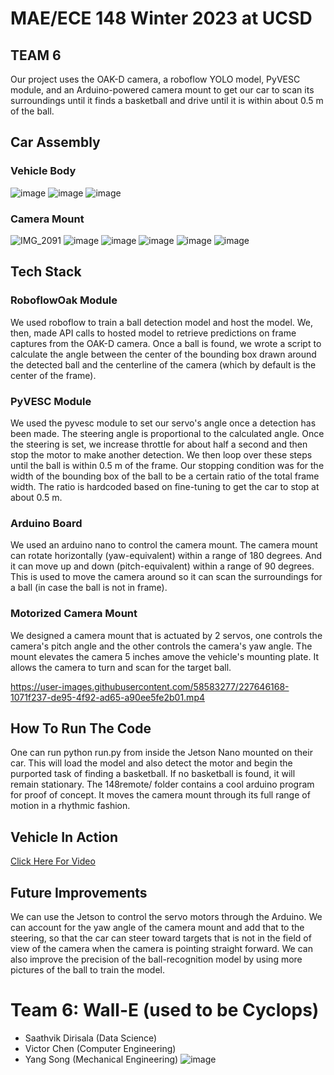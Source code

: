 # MAE/ECE 148 Winter 2023 at UCSD
## TEAM 6
Our project uses the OAK-D camera, a roboflow YOLO model, PyVESC module, and an Arduino-powered camera mount to get our car to scan its surroundings until it finds a basketball and drive until it is within about 0.5 m of the ball.
## Car Assembly
### Vehicle Body
![image](https://user-images.githubusercontent.com/58583277/227629739-8605ff8f-2651-47f2-8638-b58979c6237b.png) ![image](https://user-images.githubusercontent.com/58583277/227629805-54638b5a-0fda-4de6-a73b-0aee29c2c946.png) ![image](https://user-images.githubusercontent.com/58583277/227641325-697c8cda-a3ac-4d78-9a13-53a1cc52b471.png)
### Camera Mount
![IMG_2091](https://user-images.githubusercontent.com/58583277/227642485-4f448fb1-47b8-4ab7-b0f7-6edf5321f54c.jpg)
![image](https://user-images.githubusercontent.com/58583277/227643616-baec11e5-e486-4d1a-9193-1ea6777d0be8.png)
![image](https://user-images.githubusercontent.com/58583277/227643739-b40e56a0-4555-4d33-a667-3996f8be071a.png)
![image](https://user-images.githubusercontent.com/58583277/227644150-70d8bf92-f418-4f42-935b-5c682ae54854.png)
![image](https://user-images.githubusercontent.com/58583277/227644533-c83f8423-c22b-4de6-9346-925459582eca.png)
![image](https://user-images.githubusercontent.com/58583277/227644672-69abea5b-718a-47b3-8e3b-f683d8dceaa3.png)




## Tech Stack
### RoboflowOak Module
We used roboflow to train a ball detection model and host the model. We, then, made API calls to hosted model to retrieve predictions on frame captures from the OAK-D camera. Once a ball is found, we wrote a script to calculate the angle between the center of the bounding box drawn around the detected ball and the centerline of the camera (which by default is the center of the frame).
### PyVESC Module
We used the pyvesc module to set our servo's angle once a detection has been made. The steering angle is proportional to the calculated angle. Once the steering is set, we increase throttle for about half a second and then stop the motor to make another detection. We then loop over these steps until the ball is within 0.5 m of the frame. Our stopping condition was for the width of the bounding box of the ball to be a certain ratio of the total frame width. The ratio is hardcoded based on fine-tuning to get the car to stop at about 0.5 m.
### Arduino Board
We used an arduino nano to control the camera mount. The camera mount can rotate horizontally (yaw-equivalent) within a range of 180 degrees. And it can move up and down (pitch-equivalent) within a range of 90 degrees. This is used to move the camera around so it can scan the surroundings for a ball (in case the ball is not in frame). 
### Motorized Camera Mount
We designed a camera mount that is actuated by 2 servos, one controls the camera's pitch angle and the other controls the camera's yaw angle. The mount elevates the camera 5 inches amove the vehicle's mounting plate. It allows the camera to turn and scan for the target ball. 


https://user-images.githubusercontent.com/58583277/227646168-1071f237-de95-4f92-ad65-a90ee5fe2b01.mp4


## How To Run The Code
One can run python run.py from inside the Jetson Nano mounted on their car. This will load the model and also detect the motor and begin the purported task of finding a basketball. If no basketball is found, it will remain stationary. The 148remote/ folder contains a cool arduino program for proof of concept. It moves the camera mount through its full range of motion in a rhythmic fashion. 

## Vehicle In Action
[Click Here For Video](https://www.youtube.com/watch?v=0vU6c--l-R4)

## Future Improvements
We can use the Jetson to control the servo motors through the Arduino. We can account for the yaw angle of the camera mount and add that to the steering, so that the car can steer toward targets that is not in the field of view of the camera when the camera is pointing straight forward. We can also improve the precision of the ball-recognition model by using more pictures of the ball to train the model. 
# Team 6: Wall-E (used to be Cyclops)
- Saathvik Dirisala (Data Science)
- Victor Chen (Computer Engineering)
- Yang Song (Mechanical Engineering)
![image](https://user-images.githubusercontent.com/58583277/227645139-397ae17a-582f-4f71-9929-fd08ed245317.png)
